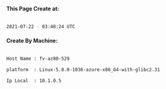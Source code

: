 
   
#### This Page Create at:

```bash

2021-07-22 - 03:48:24 UTC

```

#### Create By Machine:

```bash

Host Name : fv-az80-529

platform  : Linux-5.8.0-1036-azure-x86_64-with-glibc2.31

Ip Local  : 10.1.0.5

```

